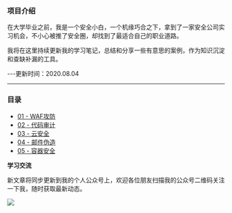 ### 项目介绍

在大学毕业之前，我是一个安全小白，一个机缘巧合之下，拿到了一家安全公司实习机会，不小心被推了安全圈，却找到了最适合自己的职业道路。

我将在这里持续更新我的学习笔记，总结和分享一些有意思的案例，作为知识沉淀和查缺补漏的工具。

---更新时间：2020.08.04

------

### 目录

- [01 - WAF攻防](/01-WAF攻防/README.md)
- [02 - 代码审计](/02-代码审计/README.md)
- [03 - 云安全](/03-云安全/README.md)
- [04 - 邮件伪造](/04-邮件伪造/README.md)
- [05 - 容器安全](/05-容器安全/README.md)





**学习交流**

新文章将同步更新到我的个人公众号上，欢迎各位朋友扫描我的公众号二维码关注一下我，随时获取最新动态。

![](./01-WAF绕过/image/erweima.jpg)
